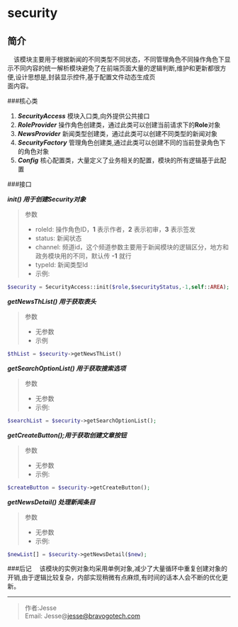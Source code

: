 # security 
## 简介
&emsp;该模块主要用于根据新闻的不同类型不同状态，不同管理角色不同操作角色下显示不同内容的统一解析模块避免了在前端页面大量的逻辑判断,维护和更新都很方便,设计思想是,封装显示控件,基于配置文件动态生成页<br>面内容。

###核心类
1. ***SecurityAccess*** 模块入口类,向外提供公共接口
2. ***RoleProvider*** 操作角色创建类，通过此类可以创建当前请求下的**Role**对象
3. ***NewsProvider*** 新闻类型创建类，通过此类可以创建不同类型的新闻对象
4. ***SecurityFactory*** 管理角色创建类,通过此类可以创建不同的当前登录角色下的角色对象
5. ***Config*** 核心配置类，大量定义了业务相关的配置，模块的所有逻辑基于此配置

###接口

***init() 用于创建Security对象***

> 参数<Br>
> * roleId: 操作角色ID，**1** 表示作者，**2** 表示初审，**3** 表示签发<BR>
> * status: 新闻状态<BR>
> * channel: 频道id，这个频道参数主要用于新闻模块的逻辑区分，地方和政务模块用的不同，默认传 **-1** 就行<br>
> * typeId: 新闻类型Id
> * 示例: 
```php
$security = SecurityAccess::init($role,$securityStatus,-1,self::AREA);
```



***getNewsThList() 用于获取表头***
> 参数<Br>
> * 无参数
> * 示例 
```php
$thList = $security->getNewsThList()
```

***getSearchOptionList() 用于获取搜索选项***
> 参数<Br>
> * 无参数
> * 示例: 
```php
$searchList = $security->getSearchOptionList();
```

***getCreateButton();用于获取创建文章按钮***
>参数<br>
> * 无参数
> * 示例: 
```php
$createButton = $security->getCreateButton();
```

***getNewsDetail() 处理新闻条目***
>参数<BR>
> * 无参数
> * 示例: 
```php
$newList[] = $security->getNewsDetail($new);
```

###后记
&emsp;该模块的实例对象均采用单例对象,减少了大量循环中重复创建对象的开销,由于逻辑比较复杂，内部实现稍微有点麻烦,有时间的话本人会不断的优化更新。

---------------------

>作者:Jesse<Br>
>Email: Jesse@jesse@bravogotech.com
